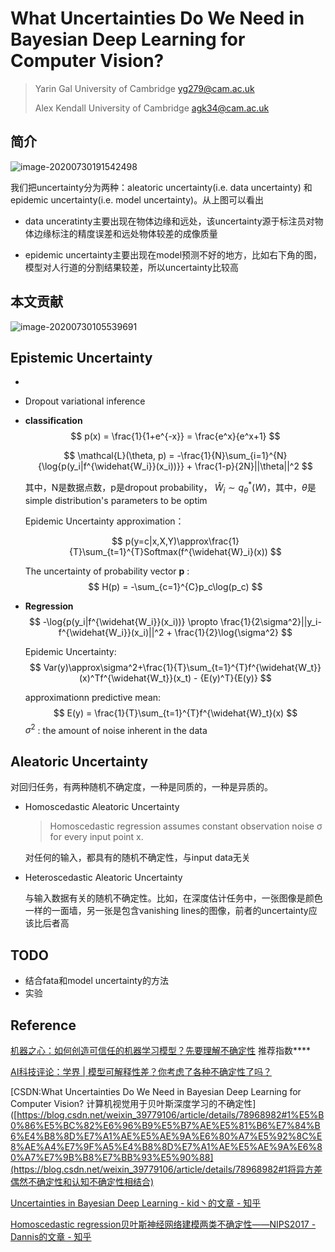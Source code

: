 # What Uncertainties Do We Need in Bayesian Deep Learning for Computer Vision?

> Yarin Gal  University of Cambridge  yg279@cam.ac.uk
>
> Alex Kendall University of Cambridge agk34@cam.ac.uk

## 简介

![image-20200730191542498](https://tva1.sinaimg.cn/large/007S8ZIlly1gh97vw2yndj31520kadm2.jpg)

我们把uncertainty分为两种：aleatoric uncertainty(i.e. data uncertainty) 和 epidemic uncertainty(i.e. model uncertainty)。从上图可以看出

- data unceratinty主要出现在物体边缘和远处，该uncertainty源于标注员对物体边缘标注的精度误差和远处物体较差的成像质量

- epidemic uncertainty主要出现在model预测不好的地方，比如右下角的图，模型对人行道的分割结果较差，所以uncertainty比较高

  

## 本文贡献

![image-20200730105539691](https://tva1.sinaimg.cn/large/007S8ZIlly1gh97vwr8tjj31bs0ek78n.jpg)





## Epistemic Uncertainty

- 
  
- Dropout variational inference
  
- **classification**
  $$
  p(x) = \frac{1}{1+e^{-x}} = \frac{e^x}{e^x+1}
  $$
  
  $$
  \mathcal{L}(\theta, p) = -\frac{1}{N}\sum_{i=1}^{N}{\log{p(y_i|f^{\widehat{W_i}}(x_i))}} + \frac{1-p}{2N}||\theta||^2
  $$
  

  其中，N是数据点数，p是dropout probability， $\widehat{W}_i \sim q_{\theta}^*(W)$，其中，$\theta$是simple distribution's parameters to be optim

  

  Epidemic Uncertainty approximation：

  $$
  p(y=c|x,X,Y)\approx\frac{1}{T}\sum_{t=1}^{T}Softmax(f^{\widehat{W}_i}(x))
  $$
  

  

  The uncertainty of probability vector **p** : 
  $$
  H(p) = -\sum_{c=1}^{C}p_c\log(p_c)
  $$
  

- **Regression**
  $$
  -\log{p(y_i|f^{\widehat{W_i}}(x_i))} \propto \frac{1}{2\sigma^2}||y_i-f^{\widehat{W_i}}(x_i)||^2 + \frac{1}{2}\log{\sigma^2}
  $$
  

  Epidemic Uncertainty:
  $$
  Var(y)\approx\sigma^2+\frac{1}{T}\sum_{t=1}^{T}f^{\widehat{W_t}}(x)^Tf^{\widehat{W_t}}(x_t) - {E(y)^T}{E(y)}
  $$
  

   

  approximationn predictive mean: 
  $$
  E(y) = \frac{1}{T}\sum_{t=1}^{T}f^{\widehat{W}_t}(x)
  $$
  $\sigma^2$ : the amount of noise inherent in the data 

  

##  Aleatoric Uncertainty

对回归任务，有两种随机不确定度，一种是同质的，一种是异质的。

- Homoscedastic Aleatoric Uncertainty

  > Homoscedastic regression assumes constant observation noise σ for every input point x.

  对任何的输入，都具有的随机不确定性，与input data无关

- Heteroscedastic Aleatoric Uncertainty

  与输入数据有关的随机不确定性。比如，在深度估计任务中，一张图像是颜色一样的一面墙，另一张是包含vanishing lines的图像，前者的uncertainty应该比后者高



##  TODO

- 结合fata和model uncertainty的方法
- 实验



## Reference

[机器之心：如何创造可信任的机器学习模型？先要理解不确定性](https://mp.weixin.qq.com/s?__biz=MzA3MzI4MjgzMw==&mid=2650755237&idx=3&sn=55beb3edcef0bb4ded4b56e1379efbda&scene=0#wechat_redirect) 推荐指数\****

[AI科技评论：学界 | 模型可解释性差？你考虑了各种不确定性了吗？](https://mp.weixin.qq.com/s?__biz=MzA5ODEzMjIyMA==&mid=2247496311&idx=3&sn=3e7f1df007926e6fba1124630046be76&source=41#wechat_redirect)

[CSDN:What Uncertainties Do We Need in Bayesian Deep Learning for Computer Vision? 计算机视觉用于贝叶斯深度学习的不确定性]([https://blog.csdn.net/weixin_39779106/article/details/78968982#1%E5%B0%86%E5%BC%82%E6%96%B9%E5%B7%AE%E5%81%B6%E7%84%B6%E4%B8%8D%E7%A1%AE%E5%AE%9A%E6%80%A7%E5%92%8C%E8%AE%A4%E7%9F%A5%E4%B8%8D%E7%A1%AE%E5%AE%9A%E6%80%A7%E7%9B%B8%E7%BB%93%E5%90%88](https://blog.csdn.net/weixin_39779106/article/details/78968982#1将异方差偶然不确定性和认知不确定性相结合)

[Uncertainties in Bayesian Deep Learning - kid丶的文章 - 知乎]( https://zhuanlan.zhihu.com/p/100998668)

[Homoscedastic regression贝叶斯神经网络建模两类不确定性——NIPS2017 - Dannis的文章 - 知乎](https://zhuanlan.zhihu.com/p/88654038)

